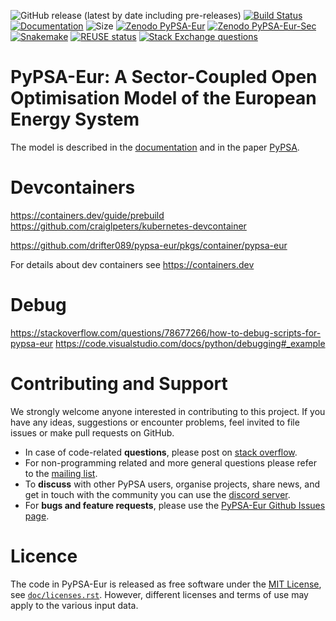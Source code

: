 <!--
SPDX-FileCopyrightText: 2017-2024 The PyPSA-Eur Authors
SPDX-License-Identifier: CC-BY-4.0
-->

![GitHub release (latest by date including pre-releases)](https://img.shields.io/github/v/release/pypsa/pypsa-eur?include_prereleases)
[![Build Status](https://github.com/pypsa/pypsa-eur/actions/workflows/ci.yaml/badge.svg)](https://github.com/PyPSA/pypsa-eur/actions)
[![Documentation](https://readthedocs.org/projects/pypsa-eur/badge/?version=latest)](https://pypsa-eur.readthedocs.io/en/latest/?badge=latest)
![Size](https://img.shields.io/github/repo-size/pypsa/pypsa-eur)
[![Zenodo PyPSA-Eur](https://zenodo.org/badge/DOI/10.5281/zenodo.3520874.svg)](https://doi.org/10.5281/zenodo.3520874)
[![Zenodo PyPSA-Eur-Sec](https://zenodo.org/badge/DOI/10.5281/zenodo.3938042.svg)](https://doi.org/10.5281/zenodo.3938042)
[![Snakemake](https://img.shields.io/badge/snakemake-≥7.7.0-brightgreen.svg?style=flat)](https://snakemake.readthedocs.io)
[![REUSE status](https://api.reuse.software/badge/github.com/pypsa/pypsa-eur)](https://api.reuse.software/info/github.com/pypsa/pypsa-eur)
[![Stack Exchange questions](https://img.shields.io/stackexchange/stackoverflow/t/pypsa)](https://stackoverflow.com/questions/tagged/pypsa)


# PyPSA-Eur: A Sector-Coupled Open Optimisation Model of the European Energy System

The model is described in the [documentation](https://pypsa-eur.readthedocs.io)
and in the paper
[PyPSA](https://github.com/PyPSA/PyPSA).


# Devcontainers

https://containers.dev/guide/prebuild
https://github.com/craiglpeters/kubernetes-devcontainer

https://github.com/drifter089/pypsa-eur/pkgs/container/pypsa-eur

For details about dev containers see https://containers.dev


# Debug


https://stackoverflow.com/questions/78677266/how-to-debug-scripts-for-pypsa-eur
https://code.visualstudio.com/docs/python/debugging#_example


# Contributing and Support
We strongly welcome anyone interested in contributing to this project. If you have any ideas, suggestions or encounter problems, feel invited to file issues or make pull requests on GitHub.
-   In case of code-related **questions**, please post on [stack overflow](https://stackoverflow.com/questions/tagged/pypsa).
-   For non-programming related and more general questions please refer to the [mailing list](https://groups.google.com/group/pypsa).
-   To **discuss** with other PyPSA users, organise projects, share news, and get in touch with the community you can use the [discord server](https://discord.com/invite/AnuJBk23FU).
-   For **bugs and feature requests**, please use the [PyPSA-Eur Github Issues page](https://github.com/PyPSA/pypsa-eur/issues).

# Licence

The code in PyPSA-Eur is released as free software under the
[MIT License](https://opensource.org/licenses/MIT), see [`doc/licenses.rst`](doc/licenses.rst).
However, different licenses and terms of use may apply to the various
input data.
